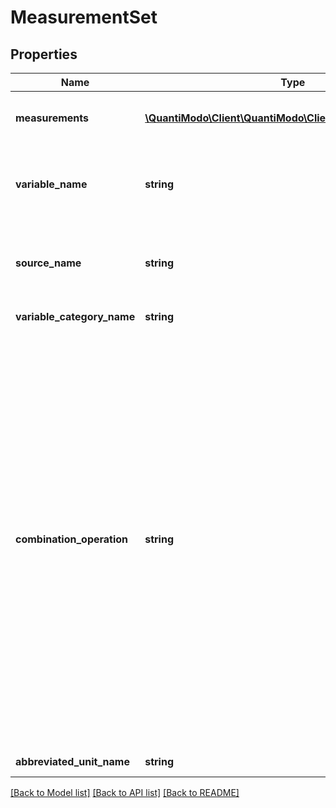 # MeasurementSet

## Properties
Name | Type | Description | Notes
------------ | ------------- | ------------- | -------------
**measurements** | [**\QuantiModo\Client\QuantiModo\Client\Model\ValueObject[]**](ValueObject.md) | Array of timestamps, values, and optional notes | 
**variable_name** | **string** | ORIGINAL name of the variable for which we are creating the measurement records | 
**source_name** | **string** | Name of the application or device used to record the measurement values | 
**variable_category_name** | **string** | Variable category name | [optional] 
**combination_operation** | **string** | Way to aggregate measurements over time. Options are \&quot;MEAN\&quot; or \&quot;SUM\&quot;.  SUM should be used for things like minutes of exercise.  If you use MEAN for exercise, then a person might exercise more minutes in one day but add separate measurements that were smaller.  So when we are doing correlational analysis, we would think that the person exercised less that day even though they exercised more.  Conversely, we must use MEAN for things such as ratings which cannot be SUMMED. | [optional] 
**abbreviated_unit_name** | **string** | Unit of measurement | 

[[Back to Model list]](../README.md#documentation-for-models) [[Back to API list]](../README.md#documentation-for-api-endpoints) [[Back to README]](../README.md)


